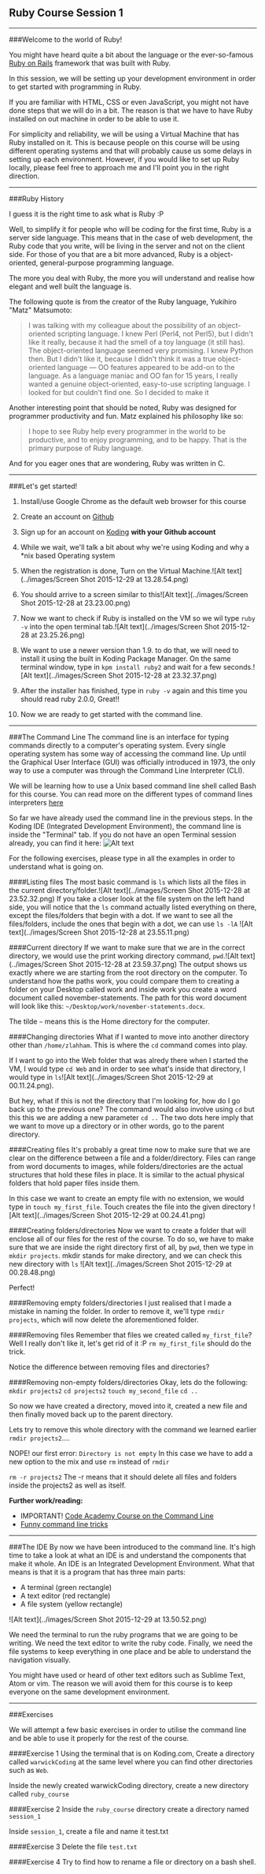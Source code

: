 ## Ruby Course Session 1


----------

###Welcome to the world of Ruby!

You might have heard quite a bit about the language or the ever-so-famous [Ruby on Rails][1] framework that was built with Ruby.

In this session, we will be setting up your development environment in order to get started with programming in Ruby.

If you are familiar with HTML, CSS or even JavaScript, you might not have done steps that we will do in a bit. The reason is that we have to have Ruby installed on out machine in order to be able to use it.

For simplicity and reliability, we will be using a Virtual Machine that has Ruby installed on it. This is because people on this course will be using different operating systems and that will probably cause us some delays in setting up each environment. However, if you would like to set up Ruby locally, please feel free to approach me and I'll point you in the right direction.

----------

###Ruby History

I guess it is the right time to ask what is Ruby :P

Well, to simplify it for people who will be coding for the first time, Ruby is a server side language. This means that in the case of web development, the Ruby code that you write, will be living in the server and not on the client side. For those of you that are a bit more advanced, Ruby is a object-oriented, general-purpose programming language.

The more you deal with Ruby, the more you will understand and realise how elegant and well built the language is.

The following quote is from the creator of the Ruby language, Yukihiro "Matz" Matsumoto:

> I was talking with my colleague about the possibility of an object-oriented scripting language. I knew Perl (Perl4, not Perl5), but I didn't like it really, because it had the smell of a toy language (it still has). The object-oriented language seemed very promising. I knew Python then. But I didn't like it, because I didn't think it was a true object-oriented language — OO features appeared to be add-on to the language. As a language maniac and OO fan for 15 years, I really wanted a genuine object-oriented, easy-to-use scripting language. I looked for but couldn't find one. So I decided to make it

Another interesting point that should be noted, Ruby was designed for programmer productivity and fun. Matz explained his philosophy like so:

> I hope to see Ruby help every programmer in the world to be productive, and to enjoy programming, and to be happy. That is the primary purpose of Ruby language.

And for you eager ones that are wondering, Ruby was written in C.

----------

###Let's get started!

1. Install/use Google Chrome as the default web browser for this course
2. Create an account on [Github][2]
2. Sign up for an account on [Koding][3] **with your Github account**
3. While we wait, we'll talk a bit about why we're using Koding and why a *nix based Operating system
4. When the registration is done, Turn on the Virtual Machine.![Alt text](../images/Screen Shot 2015-12-29 at 13.28.54.png)
5. You should arrive to a screen similar to this![Alt text](../images/Screen Shot 2015-12-28 at 23.23.00.png)

6. Now we want to check if Ruby is installed on the VM so we wil type `ruby -v` into the open terminal tab.![Alt text](../images/Screen Shot 2015-12-28 at 23.25.26.png)

7. We want to use a newer version than 1.9. to do that, we will need to install it using the built in Koding Package Manager. On the same terminal window, type in `kpm install ruby2` and wait for a few seconds.![Alt text](../images/Screen Shot 2015-12-28 at 23.32.37.png)
8. After the installer has finished, type in `ruby -v` again and this time you should read ruby 2.0.0, Great!!
9. Now we are ready to get started with the command line.

----------

###The Command Line
The command line is an interface for typing commands directly to a computer's operating system. Every single operating system has some way of accessing the command line. Up until the Graphical User Interface (GUI) was officially introduced in 1973, the only way to use a computer was through the Command Line Interpreter (CLI).

We will be learning how to use a Unix based command line shell called Bash for this course. You can read more on the different types of command lines interpreters [here][4]

So far we have already used the command line in the previous steps. In the Koding IDE (Integrated Development Environment), the command line is inside the "Terminal" tab. If you do not have an open Terminal session already, you can find it here:
![Alt text](../images/open-new-terminal.png)

For the following exercises, please type in all the examples in order to understand what is going on.

####Listing files
The most basic command is `ls` which lists all the files in the current directory/folder.![Alt text](../images/Screen Shot 2015-12-28 at 23.52.32.png)
If you take a closer look at the file system on the left hand side, you will notice that the `ls` command actually listed everything on there, except the files/folders that begin with a dot.
If we want to see all the files/folders, include the ones that begin with a dot, we can use `ls -lA` ![Alt text](../images/Screen Shot 2015-12-28 at 23.55.11.png)

####Current directory
If we want to make sure that we are in the correct directory, we would use the print working directory command, `pwd`.![Alt text](../images/Screen Shot 2015-12-28 at 23.59.37.png)
The output shows us exactly where we are starting from the root directory on the computer. To understand how the paths work, you could compare them to creating a folder on your Desktop called work and inside work you create a word document called november-statements. The path for this word document will look like this: `~/Desktop/work/november-statements.docx`.

The tilde `~` means this is the Home directory for the computer.

####Changing directories
What if I wanted to move into another directory other than `/home/zlahham`. This is where the `cd` command comes into play.

If I want to go into the Web folder that was alredy there when I started the VM, I would type `cd Web` and in order to see what's inside that directory, I would type in `ls`![Alt text](../images/Screen Shot 2015-12-29 at 00.11.24.png).

But hey, what if this is not the directory that I'm looking for, how do I go back up to the previous one?
The command would also involve using `cd` but this this we are adding a new parameter `cd ..` The two dots here imply that we want to move up a directory or in other words, go to the parent directory.

####Creating files
It's probably a great time now to make sure that we are clear on the difference between a file and a folder/directory. Files can range from word documents to images, while folders/directories are the actual structures that hold these files in place. It is similar to the actual physical folders that hold paper files inside them.

In this case we want to create an empty file with no extension, we would type in `touch my_first_file`. Touch creates the file into the given directory ![Alt text](../images/Screen Shot 2015-12-29 at 00.24.41.png)

####Creating folders/directories
Now we want to create a folder that will enclose all of our files for the rest of the course. To do so, we have to make sure that we are inside the right directory first of all, by `pwd`, then we type in `mkdir projects`.
mkdir stands for make directory, and we can check this new directory with `ls` ![Alt text](../images/Screen Shot 2015-12-29 at 00.28.48.png)

Perfect!

####Removing empty folders/directories
I just realised that I made a mistake in naming the folder. In order to remove it, we'll type `rmdir projects`, which will now delete the aforementioned folder.

####Removing files
Remember that files we created called `my_first_file`? Well I really don't like it, let's get rid of it :P
`rm my_first_file` should do the trick.

Notice the difference between removing files and directories?

####Removing non-empty folders/directories
Okay, lets do the following:
`mkdir projects2` `cd projects2` `touch my_second_file` `cd ..`

So now we have created a directory, moved into it, created a new file and then finally moved back up to the parent directory.

Lets try to remove this whole directory with the command we learned earlier `rmdir projects2`....

NOPE! our first error: `Directory is not empty`
In this case we have to add a new option to the mix and use `rm` instead of `rmdir`

`rm -r projects2`
The -r means that it should delete all files and folders inside the projects2 as well as itself.

**Further work/reading:**
- IMPORTANT! [Code Academy Course on the Command Line][5]
- [Funny command line tricks][6]

---
###The IDE
By now we have been introduced to the command line. It's high time to take a look at what an IDE is and understand the components that make it whole.
An IDE is an Integrated Development Environment. What that means is that it is a program that has three main parts:
- A terminal (green rectangle)
- A text editor (red rectangle)
- A file system (yellow rectangle)

![Alt text](../images/Screen Shot 2015-12-29 at 13.50.52.png)

We need the terminal to run the ruby programs that we are going to be writing. We need the text editor to write the ruby code. Finally, we need the file systems to keep everything in one place and be able to understand the navigation visually.

You might have used or heard of other text editors such as Sublime Text, Atom or vim. The reason we will avoid them for this course is to keep everyone on the same development environment.

---

###Exercises

We will attempt a few basic exercises in order to utilise the command line and be able to use it properly for the rest of the course.

####Exercise 1
Using the terminal that is on Koding.com, Create a directory called `warwickCoding` at the same level where you can find other directories such as `Web`.

Inside the newly created warwickCoding directory, create a new directory called `ruby_course`

####Exercise 2
Inside the `ruby_course` directory create a directory named `session_1`

Inside `session_1`, create a file and name it test.txt

####Exercise 3
Delete the file `test.txt`

####Exercise 4
Try to find how to rename a file or directory on a bash shell.

  [1]: https://en.wikipedia.org/wiki/Ruby_on_Rails
  [2]: www.github.com
  [3]: www.koding.com
  [4]: https://en.wikipedia.org/wiki/Command-line_interface#Operating_system_command-line_interfaces
  [5]: https://www.codecademy.com/learn/learn-the-command-line
  [6]: http://www.tecmint.com/20-funny-commands-of-linux-or-linux-is-fun-in-terminal/

